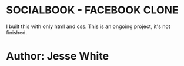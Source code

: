 # SOCIALBOOK - FACEBOOK CLONE

I built this with only html and css. This is an ongoing project, it's not finished.


# Author: Jesse White
